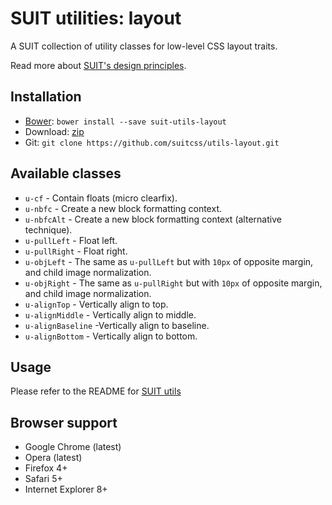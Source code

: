 # SUIT utilities: layout

A SUIT collection of utility classes for low-level CSS layout traits.

Read more about [SUIT's design principles](https://github.com/suitcss/suit/).

## Installation

* [Bower](http://bower.io/): `bower install --save suit-utils-layout`
* Download: [zip](https://github.com/suitcss/utils-layout/zipball/master)
* Git: `git clone https://github.com/suitcss/utils-layout.git`

## Available classes

* `u-cf` - Contain floats (micro clearfix).
* `u-nbfc` - Create a new block formatting context.
* `u-nbfcAlt` - Create a new block formatting context (alternative technique).
* `u-pullLeft` - Float left.
* `u-pullRight` - Float right.
* `u-objLeft` - The same as `u-pullLeft` but with `10px` of opposite margin, and child image normalization.
* `u-objRight` - The same as `u-pullRight` but with `10px` of opposite margin, and child image normalization.
* `u-alignTop` - Vertically align to top.
* `u-alignMiddle` - Vertically align to middle.
* `u-alignBaseline` -Vertically align to baseline.
* `u-alignBottom` - Vertically align to bottom.

## Usage

Please refer to the README for [SUIT utils](https://github.com/suitcss/utils/)

## Browser support

* Google Chrome (latest)
* Opera (latest)
* Firefox 4+
* Safari 5+
* Internet Explorer 8+
